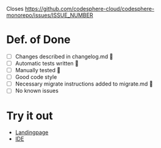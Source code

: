 Closes https://github.com/codesphere-cloud/codesphere-monorepo/issues/ISSUE_NUMBER

# Def. of Done
- [ ] Changes described in changelog.md 📝 
- [ ] Automatic tests written 🧪
- [ ] Manually tested 🧪
- [ ] Good code style
- [ ] Necessary migrate instructions added to migrate.md 🚀
- [ ] No known issues

# Try it out
- [Landingpage](https://BRANCH_NAME-dev.codesphere.cloud)
- [IDE](https://BRANCH_NAME-dev.codesphere.cloud/ide)
